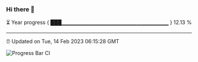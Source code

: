 ### Hi there 👋

⏳ Year progress { ███▁▁▁▁▁▁▁▁▁▁▁▁▁▁▁▁▁▁▁▁▁▁▁▁▁▁▁ } 12.13 %

---

⏰ Updated on Tue, 14 Feb 2023 06:15:28 GMT

![Progress Bar CI](https://github.com/liununu/liununu/workflows/Progress%20Bar%20CI/badge.svg)
